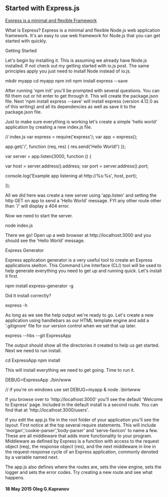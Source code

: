 Started with Express.js
-----------------------

[Express is a minimal and flexible Framework](http://expressjs.com/)

What is Express? Express is a minimal and flexible Node.js web application
framework. It's an easy to use web framework for Node.js that you can get
started with quickly.

Getting Started

Let's begin by installing it. This is assuming we already have Node.js
installed. If not check out my getting started with io.js post. The same
principles apply you just need to install Node instead of io.js.

mkdir myapp
cd myapp
npm init
npm install express --save

After running 'npm init' you'll be prompted with several questions. You can
fill them out or hit enter to get through it. This will create the package.json
file. Next 'npm install express --save' will install express (version 4.12.0 as
of this writing) and all its dependencies as well as save it to the
package.json file.

Just to make sure everything is working let's create a simple 'hello world'
application by creating a new index.js file.

// index.js
var express = require('express');
var app = express();

app.get('/', function (req, res) {
  res.send('Hello World!')
});

var server = app.listen(3000, function () {

  var host = server.address().address;
  var port = server.address().port;

  console.log('Example app listening at http://%s:%s', host, port);

});

All we did here was create a new server using 'app.listen' and setting the http
GET on app to send a 'Hello World' message. FYI any other route other than '/'
will display a 404 error.

Now we need to start the server.

node index.js

There we go! Open up a web browser at http://localhost:3000 and you should see
the 'Hello World' message.

Express Generator

Express application generator is a very useful tool to create an Express
applications skelton. This Command Line Interface (CLI) tool will be used to
help generate everything you need to get up and running quick. Let's install it
first.

npm install express-generator -g

Did it install correctly?

express -h

As long as we see the help output we're ready to go. Let's create a new
application using handlebars as our HTML template engine and add a '.gitignore'
file for our version control when we set that up later.

express --hbs --git ExpressApp

The output should show all the directories it created to help us get started.
Next we need to run install.

cd ExpressApp
npm install

This will install everything we need to get going. Time to run it.

DEBUG=ExpressApp ./bin/www

// if you're on windows use
set DEBUG=myapp & node .\bin\www

If you browse over to 'http://localhost:3000' you'll see the default 'Welcome
to Express' page. Included in the default install is a second route. You can
find that at 'http://localhost:3000/users'.

If you edit the app.js file in the root folder of your application you'll see
the layout. First notice at the top several require statements. This will
include 'morgan','cookie-parser','body-parser' and 'serve-favicon' to name a
few. These are all middleware that adds more functionality to your program.
Middleware as defined by Express is a function with access to the request
object (req), the response object (res), and the next middleware in line in the
request-response cycle of an Express application, commonly denoted by a
variable named next.

The app.js also defines where the routes are, sets the view engine, sets the
logger and sets the error codes. Try creating a new route and see what happens.


#### 18 May 2015 Oleg G.Kapranov
